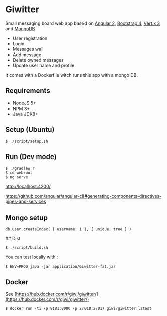 # Giwitter

Small messaging board web app based on [Angular 2](https://angular.io/),
[Bootstrap 4](http://v4-alpha.getbootstrap.com/),
[Vert.x 3](http://vertx.io/) and [MongoDB](https://www.mongodb.com)

- User registration
- Login
- Messages wall
- Add message
- Delete owned messages
- Update user name and profile

It comes with a Dockerfile witch runs this app with a mongo DB.

## Requirements

- NodeJS 5+
- NPM 3+
- Java JDK8+

## Setup (Ubuntu)

    $ ./script/setup.sh

## Run (Dev mode)

    $ ./gradlew r
    $ cd webroot
    $ ng serve

[http://localhost:4200/](http://localhost:4200/)


https://github.com/angular/angular-cli#generating-components-directives-pipes-and-services

## Mongo setup

    db.user.createIndex( { username: 1 }, { unique: true } )

## Dist

    $ ./script/build.sh

You can test locally with :

    $ ENV=PROD java -jar application/Giwitter-fat.jar

## Docker

See [https://hub.docker.com/r/giwi/giwitter/](https://hub.docker.com/r/giwi/giwitter/)

    $ docker run -ti -p 8181:8080 -p 27018:27017 giwi/giwitter:latest